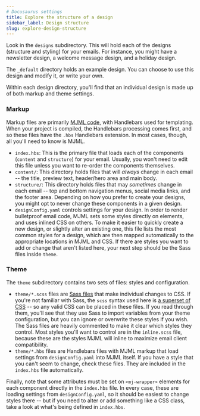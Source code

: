 ```yaml
---
# Docusaurus settings
title: Explore the structure of a design
sidebar_label: Design structure
slug: explore-design-structure
---
```


Look in the `designs` subdirectory. This will hold each of the designs
(structure and styling) for your emails. For instance, you might have a
newsletter design, a welcome message design, and a holiday design.

The `_default` directory holds an example design. You can choose to use this
design and modify it, or write your own.

Within each design directory, you'll find that an individual design is made up
of both markup and theme settings.

### Markup

Markup files are primarily
[MJML code](https://documentation.mjml.io/#components), with Handlebars used for
templating. When your project is compiled, the Handlebars processing comes
first, and so these files have the `.hbs` Handlebars extension. In most cases,
though, all you'll need to know is MJML.

- `index.hbs`: This is the primary file that loads each of the components
  (`content` and `structure`) for your email. Usually, you won't need to edit
  this file unless you want to re-order the components themselves.
- `content/`: This directory holds files that will _always_ change in each email
  -- the title, preview text, header/hero area and main body.
- `structure/`: This directory holds files that may _sometimes_ change in each
  email -- top and bottom navigation menus, social media links, and the footer
  area. Depending on how you prefer to create your designs, you might opt to
  never change these components in a given design.
- `designConfig.yaml` controls settings for your design. In order to render
  bulletproof email code, MJML sets some styles directly on elements, and uses
  inlined CSS on others. To make it easier to quickly create a new design, or
  slightly alter an existing one, this file lists the most common styles for a
  design, which are then mapped automatically to the appropriate locations in
  MJML and CSS. If there are styles you want to add or change that aren't listed
  here, your next step should be the Sass files inside `theme`.

### Theme

The `theme` subdirectory contains two sets of files: styles and configuration.

- `theme/*.scss` files are [Sass files](https://sass-lang.com/guide) that make
  individual changes to CSS. If you're not familiar with Sass, the `scss` syntax
  used here is
  [a superset of CSS](https://sass-lang.com/documentation/syntax#scss) -- so any
  valid CSS can be placed in these files. If you read through them, you'll see that they use Sass to import variables from your theme configuration, but you can ignore or overwrite these styles if you wish. The Sass files are heavily commented to make it clear which styles they control. Most styles you'll want
  to control are in the `inline.scss` file, because these are the styles MJML
  will inline to maximize email client compatibility.
- `theme/*.hbs` files are Handlebars files with MJML markup that load settings
  from `designConfig.yaml` into MJML itself. If you have a style that you can't
  seem to change, check these files. They are included in the `index.hbs` file
  automatically.

Finally, note that some attributes must be set on `<mj-wrapper>` elements for
each component directly in the `index.hbs` file. In every case, these are
loading settings from `designConfig.yaml`, so it should be easiest to change
styles there -- but if you need to alter or add something like a CSS class, take
a look at what's being defined in `index.hbs`.
